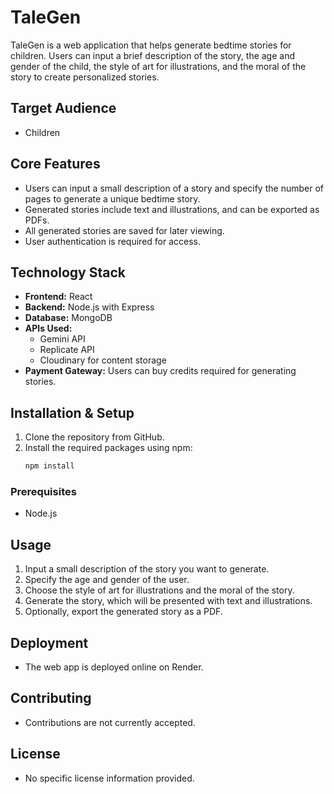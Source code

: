 
# TaleGen

TaleGen is a web application that helps generate bedtime stories for children. Users can input a brief description of the story, the age and gender of the child, the style of art for illustrations, and the moral of the story to create personalized stories.

## Target Audience

- Children

## Core Features

- Users can input a small description of a story and specify the number of pages to generate a unique bedtime story.
- Generated stories include text and illustrations, and can be exported as PDFs.
- All generated stories are saved for later viewing.
- User authentication is required for access.

## Technology Stack

- **Frontend:** React
- **Backend:** Node.js with Express
- **Database:** MongoDB
- **APIs Used:** 
  - Gemini API
  - Replicate API
  - Cloudinary for content storage
- **Payment Gateway:** Users can buy credits required for generating stories.

## Installation & Setup

1. Clone the repository from GitHub.
2. Install the required packages using npm:
   ```bash
   npm install
   ```

### Prerequisites

- Node.js

## Usage

1. Input a small description of the story you want to generate.
2. Specify the age and gender of the user.
3. Choose the style of art for illustrations and the moral of the story.
4. Generate the story, which will be presented with text and illustrations.
5. Optionally, export the generated story as a PDF.

## Deployment

- The web app is deployed online on Render.

## Contributing

- Contributions are not currently accepted.

## License

- No specific license information provided.
